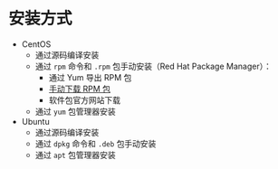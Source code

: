 # 安装方式
+ CentOS
    - 通过源码编译安装
    - 通过 `rpm` 命令和 `.rpm` 包手动安装（Red Hat Package Manager）：
        * 通过 Yum 导出 RPM 包
        * [手动下载 RPM 包](http://mirrors.aliyun.com/centos/7/os/x86_64/Packages/)
        * 软件包官方网站下载
    - 通过 `yum` 包管理器安装
+ Ubuntu
    - 通过源码编译安装
    - 通过 `dpkg` 命令和 `.deb` 包手动安装
    - 通过 `apt` 包管理器安装

